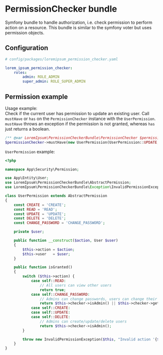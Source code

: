 # PermissionChecker bundle

Symfony bundle to handle authorization, i.e. check permission to perform action on a resource.
This bundle is similar to the symfony voter but uses permission objects.

## Configuration

```yaml
# config/packages/loremipsum_permission_checker.yaml 

lorem_ipsum_permission_checker:
    roles:
        admin: ROLE_ADMIN
        super_admin: ROLE_SUPER_ADMIN
```

## Permission example

Usage example:  
Check if the current user has permission to update an existing user. Call `mustHave` or `has` 
on the `PermissionChecker` instance with the `UserPermission`.
`mustHave` throws an exception if the permission is not granted, whereas `has` just returns a boolean.

```php
/** @var LoremIpsum\PermissionCheckerBundle\PermissionChecker $permissionChecker **/
$permissionChecker->mustHave(new UserPermission(UserPermission::UPDATE, $user));
```

`UserPermission` example:

```php
<?php

namespace App\Security\Permission;

use App\Entity\User;
use LoremIpsum\PermissionCheckerBundle\AbstractPermission;
use LoremIpsum\PermissionCheckerBundle\Exception\InvalidPermissionException;

class UserPermission extends AbstractPermission
{
    const CREATE = 'CREATE';
    const READ = 'READ';
    const UPDATE = 'UPDATE';
    const DELETE = 'DELETE';
    const CHANGE_PASSWORD = 'CHANGE_PASSWORD';

    private $user;

    public function __construct($action, User $user)
    {
        $this->action = $action;
        $this->user   = $user;
    }

    public function isGranted()
    {
        switch ($this->action) {
            case self::READ:
                // All users can view other users
                return true;
            case self::CHANGE_PASSWORD:
                // Admins can change passwords, users can change their own password 
                return $this->checker->isAdmin() || $this->checker->getUser() === $this->user;
            case self::CREATE:
            case self::UPDATE:
            case self::DELETE:
                // Admins can create/update/delete users
                return $this->checker->isAdmin();
        }

        throw new InvalidPermissionException($this, "Invalid action '{$this->action}'");
    }
}
```